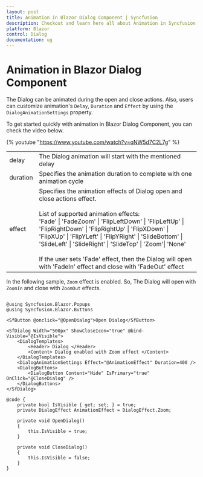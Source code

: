 ```yaml
---
layout: post
title: Animation in Blazor Dialog Component | Syncfusion
description: Checkout and learn here all about Animation in Syncfusion Blazor Dialog component and much more details.
platform: Blazor
control: Dialog
documentation: ug
---
```


# Animation in Blazor Dialog Component

The Dialog can be animated during the open and close actions. Also, users can customize animation's `Delay`, `Duration` and `Effect` by using the `DialogAnimationSettings` property.

To get started quickly with animation in Blazor Dialog Component, you can check the video below.

{% youtube "https://www.youtube.com/watch?v=qNW5d7C2L7g" %}

<!-- markdownlint-disable MD033 -->
<table>
<tr>
<td>
delay</td><td>
The Dialog animation will start with the mentioned delay</td></tr>
<tr>
<td>
duration</td><td>
Specifies the animation duration to complete with one animation cycle</td></tr>
<tr>
<td>
effect</td><td>
Specifies the animation effects of Dialog open and close actions effect.
<br /><br />
List of supported animation effects:
<br />
'Fade' | 'FadeZoom' | 'FlipLeftDown' | 'FlipLeftUp' | 'FlipRightDown' | 'FlipRightUp' | 'FlipXDown' |
'FlipXUp' | 'FlipYLeft' | 'FlipYRight' | 'SlideBottom' | 'SlideLeft' | 'SlideRight' | 'SlideTop' |
'Zoom'| 'None'
<br /><br />
If the user sets 'Fade' effect, then the Dialog will open with 'FadeIn' effect and close with 'FadeOut' effect
</td></tr>
</table>

In the following sample, `Zoom` effect is enabled. So, The Dialog will open with `ZoomIn` and close with `ZoomOut` effects.

```cshtml

@using Syncfusion.Blazor.Popups
@using Syncfusion.Blazor.Buttons

<SfButton @onclick="@OpenDialog">Open Dialog</SfButton>

<SfDialog Width="500px" ShowCloseIcon="true" @bind-Visible="@IsVisible">
    <DialogTemplates>
        <Header> Dialog </Header>
        <Content> Dialog enabled with Zoom effect </Content>
    </DialogTemplates>
    <DialogAnimationSettings Effect="@AnimationEffect" Duration=400 />
    <DialogButtons>
        <DialogButton Content="Hide" IsPrimary="true" OnClick="@CloseDialog" />
    </DialogButtons>
</SfDialog>

@code {
    private bool IsVisible { get; set; } = true;
    private DialogEffect AnimationEffect = DialogEffect.Zoom;

    private void OpenDialog()
    {
        this.IsVisible = true;
    }

    private void CloseDialog()
    {
        this.IsVisible = false;
    }
}

```

<!-- {% previewsample "https://blazorplayground.syncfusion.com/embed/LjrUNPjqAiIIuDrm?appbar=false&editor=false&result=true&errorlist=false&theme=bootstrap5" %} -->